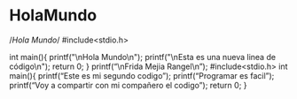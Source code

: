 # HolaMundo
/*Hola Mundo*/
#include<stdio.h>

int main(){
  printf("\nHola Mundo\n");
  printf("\nEsta es una nueva linea de código\n");
  return 0;
}
printf(“\nFrida Mejia Rangel\n”);
#include<stdio.h>
int main(){
printf(“Este es mi segundo codigo”);
printf(“Programar es facil”);
printf(“Voy a compartir con mi compañero el codigo”);
return 0;
}

